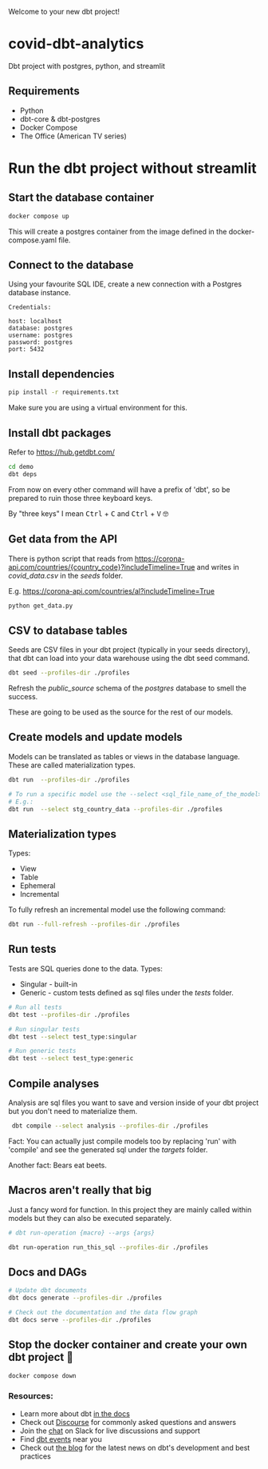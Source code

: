 Welcome to your new dbt project!


# covid-dbt-analytics
Dbt project with postgres, python, and streamlit

## Requirements
* Python
* dbt-core & dbt-postgres
* Docker Compose
* The Office (American TV series)

# Run the dbt project without streamlit

## Start the database container
```bash
docker compose up
```
This will create a postgres container from the image defined in the docker-compose.yaml file.



## Connect to the database
Using your favourite SQL IDE, create a new connection with a Postgres database instance.

```
Credentials:

host: localhost
database: postgres
username: postgres
password: postgres
port: 5432
```

## Install dependencies
```bash
pip install -r requirements.txt
```
Make sure you are using a virtual environment for this. 


## Install dbt packages 
Refer to https://hub.getdbt.com/
```bash
cd demo
dbt deps
```
From now on every other command will have a prefix of 'dbt', so be prepared to ruin those three keyboard keys.

By "three keys" I mean <kbd>Ctrl</kbd> + <kbd>C</kbd> and <kbd>Ctrl</kbd> + <kbd>V</kbd>  🤓


## Get data from the API
There is python script that reads from  https://corona-api.com/countries/{country_code}?includeTimeline=True and writes in <i>covid_data.csv</i> in the <i>seeds</i> folder.

E.g.  https://corona-api.com/countries/al?includeTimeline=True

```bash
python get_data.py
```


## CSV to database tables
Seeds are CSV files in your dbt project (typically in your seeds directory), that dbt can load into your data warehouse using the dbt seed command.
```bash
dbt seed --profiles-dir ./profiles
```
Refresh the <i>public_source</i> schema of the <i>postgres</i> database to smell the success. 

These are going to be used as the source for the rest of our models.


## Create models and update models
Models can be translated as tables or views in the database language. These are called materialization types.
```bash
dbt run  --profiles-dir ./profiles

# To run a specific model use the --select <sql_file_name_of_the_model>
# E.g.:
dbt run  --select stg_country_data --profiles-dir ./profiles
```

## Materialization types
Types: 
* View
* Table
* Ephemeral
* Incremental

To fully refresh an incremental model use the following command:
```bash
dbt run --full-refresh --profiles-dir ./profiles
```


## Run tests
Tests are SQL queries done to the data. 
Types:
* Singular - built-in
* Generic  - custom tests defined as sql files under the <i>tests</i> folder.
```bash
# Run all tests
dbt test --profiles-dir ./profiles

# Run singular tests
dbt test --select test_type:singular

# Run generic tests 
dbt test --select test_type:generic
```


## Compile analyses
Analysis are sql files  you want to save and version inside of your dbt project but you don't need to materialize them.

```bash
 dbt compile --select analysis --profiles-dir ./profiles
```
Fact:
You can actually just compile models too by replacing 'run' with 'compile' and see the generated sql under the <i>targets</i> folder.

Another fact: Bears eat beets.


## Macros aren't really that big
Just a fancy word for function. In this project they are mainly called within models but they can also be executed separately.
```bash
# dbt run-operation {macro} --args {args}

dbt run-operation run_this_sql --profiles-dir ./profiles
```

## Docs and DAGs

```bash
# Update dbt documents
dbt docs generate --profiles-dir ./profiles

# Check out the documentation and the data flow graph
dbt docs serve --profiles-dir ./profiles
```


## Stop the docker container and create your own dbt project 💃
```bash
docker compose down
```




### Resources:
- Learn more about dbt [in the docs](https://docs.getdbt.com/docs/introduction)
- Check out [Discourse](https://discourse.getdbt.com/) for commonly asked questions and answers
- Join the [chat](https://community.getdbt.com/) on Slack for live discussions and support
- Find [dbt events](https://events.getdbt.com) near you
- Check out [the blog](https://blog.getdbt.com/) for the latest news on dbt's development and best practices
